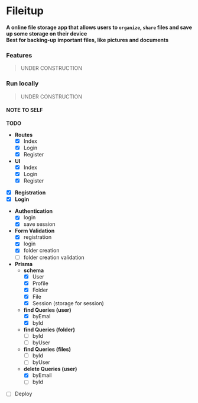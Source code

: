# Fileitup
**A online file storage app that allows users to `organize`, `share` files and save up some storage on their device**<br>
**Best for backing-up important files, like pictures and documents**


### Features
> UNDER CONSTRUCTION

### Run locally
> UNDER CONSTRUCTION


#### NOTE TO SELF
**TODO**
- **Routes**
    - [x] Index
    - [x] Login
    - [x] Register
- **UI**
    - [x] Index
    - [x] Login
    - [x] Register
- [x] **Registration**
- [x] **Login**
- **Authentication**
    - [x] login
    - [x] save session
- **Form Validation**
    - [x] registration
    - [x] login
    - [x] folder creation
    - [ ] folder creation validation 
- **Prisma**
    - **schema**
        - [x] User
        - [x] Profile
        - [x] Folder
        - [x] File
        - [x] Session (storage for session)
    - **find Queries (user)**
        - [x] byEmal
        - [x] byId
    - **find Queries (folder)**
        - [ ] byId
        - [ ] byUser
    - **find Queries (files)**
        - [ ] byId
        - [ ] byUser
    - **delete Queries (user)**
        - [x] byEmail
        - [ ] byId
- [ ] Deploy
